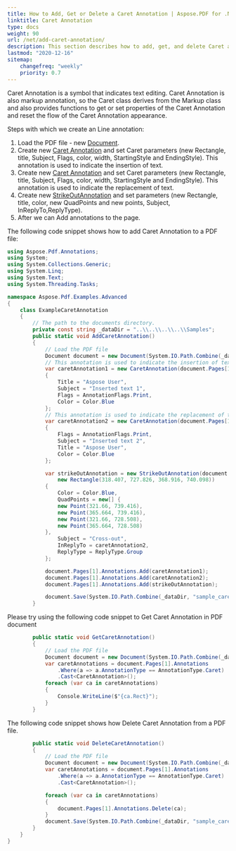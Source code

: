 ```yaml
---
title: How to Add, Get or Delete a Caret Annotation | Aspose.PDF for .NET
linktitle: Caret Annotation
type: docs
weight: 90
url: /net/add-caret-annotation/
description: This section describes how to add, get, and delete Caret annotation from your PDF document.
lastmod: "2020-12-16"
sitemap:
    changefreq: "weekly"
    priority: 0.7
---
```


Caret Annotation is a symbol that indicates text editing. Caret Annotation is also markup annotation, so the Caret class derives from the Markup class and also provides functions to get or set properties of the Caret Annotation and reset the flow of the Caret Annotation appearance.

Steps with which we create an Line annotation:

1. Load the PDF file - new [Document](https://apireference.aspose.com/pdf/net/aspose.pdf/document).
1. Create new [Caret Annotation](https://apireference.aspose.com/pdf/net/aspose.pdf.annotations/caretannotation) and set Caret parameters (new Rectangle, title, Subject, Flags, color, width, StartingStyle and EndingStyle). This annotation is used to indicate the insertion of text.
1. Create new [Caret Annotation](https://apireference.aspose.com/pdf/net/aspose.pdf.annotations/caretannotation) and set Caret parameters (new Rectangle, title, Subject, Flags, color, width, StartingStyle and EndingStyle). This annotation is used to indicate the replacement of text.
1. Create new [StrikeOutAnnotation](https://apireference.aspose.com/pdf/net/aspose.pdf.annotations/strikeoutannotation) and set parameters (new Rectangle, title, color, new QuadPoints and new points, Subject, InReplyTo,ReplyType).
1. After we can Add annotations to the page.

The following code snippet shows how to add Caret Annotation to a PDF file:

```csharp
using Aspose.Pdf.Annotations;
using System;
using System.Collections.Generic;
using System.Linq;
using System.Text;
using System.Threading.Tasks;

namespace Aspose.Pdf.Examples.Advanced
{
    class ExampleCaretAnnotation
    {
        // The path to the documents directory.
        private const string _dataDir = "..\\..\\..\\..\\Samples";
        public static void AddCaretAnnotation()
        {
            // Load the PDF file
            Document document = new Document(System.IO.Path.Combine(_dataDir, "sample.pdf"));
            // This annotation is used to indicate the insertion of text
            var caretAnnotation1 = new CaretAnnotation(document.Pages[1], new Rectangle(299.988, 713.664, 308.708, 720.769))
            {
                Title = "Aspose User",
                Subject = "Inserted text 1",
                Flags = AnnotationFlags.Print,
                Color = Color.Blue
            };
            // This annotation is used to indicate the replacement of text
            var caretAnnotation2 = new CaretAnnotation(document.Pages[1], new Rectangle(361.246, 727.908, 370.081, 735.107))
            {
                Flags = AnnotationFlags.Print,
                Subject = "Inserted text 2",
                Title = "Aspose User",
                Color = Color.Blue
            };

            var strikeOutAnnotation = new StrikeOutAnnotation(document.Pages[1],
                new Rectangle(318.407, 727.826, 368.916, 740.098))
            {
                Color = Color.Blue,
                QuadPoints = new[] {
                new Point(321.66, 739.416),
                new Point(365.664, 739.416),
                new Point(321.66, 728.508),
                new Point(365.664, 728.508)
            },
                Subject = "Cross-out",
                InReplyTo = caretAnnotation2,
                ReplyType = ReplyType.Group
            };

            document.Pages[1].Annotations.Add(caretAnnotation1);
            document.Pages[1].Annotations.Add(caretAnnotation2);
            document.Pages[1].Annotations.Add(strikeOutAnnotation);

            document.Save(System.IO.Path.Combine(_dataDir, "sample_caret.pdf"));
        }
```

Please try using the following code snippet to Get Caret Annotation in PDF document

```csharp
        public static void GetCaretAnnotation()
        {
            // Load the PDF file
            Document document = new Document(System.IO.Path.Combine(_dataDir, "sample_caret.pdf"));
            var caretAnnotations = document.Pages[1].Annotations
                .Where(a => a.AnnotationType == AnnotationType.Caret)
                .Cast<CaretAnnotation>();
            foreach (var ca in caretAnnotations)
            {
                Console.WriteLine($"{ca.Rect}");
            }
        }
```

The following code snippet shows how Delete Caret Annotation from a PDF file.

```csharp
        public static void DeleteCaretAnnotation()
        {
            // Load the PDF file
            Document document = new Document(System.IO.Path.Combine(_dataDir, "sample_caret.pdf"));
            var caretAnnotations = document.Pages[1].Annotations
                .Where(a => a.AnnotationType == AnnotationType.Caret)
                .Cast<CaretAnnotation>();

            foreach (var ca in caretAnnotations)
            {
                document.Pages[1].Annotations.Delete(ca);
            }
            document.Save(System.IO.Path.Combine(_dataDir, "sample_caret_del.pdf"));
        }
    }
}

```
